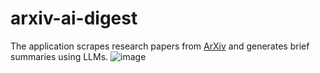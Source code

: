 # arxiv-ai-digest
The application scrapes research papers from [ArXiv](https://arxiv.org/) and generates brief summaries using LLMs.
![image](https://github.com/user-attachments/assets/14c1a4df-bf4c-45bc-ae16-9b8c48fa38f9)
